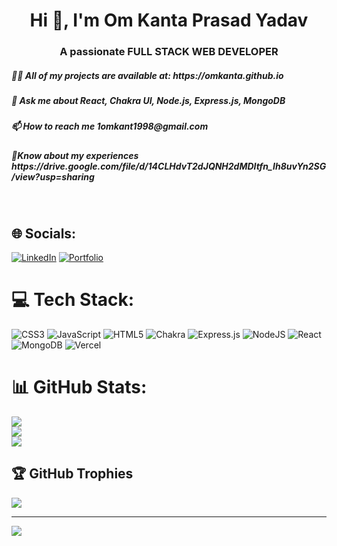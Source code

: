 <h1 align="center">Hi 👋, I'm Om Kanta Prasad Yadav</h1>
<h3 align="center">A passionate FULL STACK WEB DEVELOPER</h3>
<h5>👨‍💻 All of my projects are available at: https://omkanta.github.io</h5>
<h5>💬 Ask me about React, Chakra UI, Node.js, Express.js, MongoDB</h5>
<h5>📫 How to reach me 1omkant1998@gmail.com</h5>
<h5>📄Know about my experiences https://drive.google.com/file/d/14CLHdvT2dJQNH2dMDItfn_Ih8uvYn2SG/view?usp=sharing</h5>
<br>


## 🌐 Socials:
[![LinkedIn](https://img.shields.io/badge/LinkedIn-%230077B5.svg?logo=linkedin&logoColor=white)](https://www.linkedin.com/in/om-kanta-prasad-yadav-049811218/) 
[![Portfolio](https://img.shields.io/badge/Portfolio-%230077B5.svg?logo=github&logoColor=white)](https://omkanta.github.io) 
# 💻 Tech Stack:
![CSS3](https://img.shields.io/badge/css3-%231572B6.svg?style=for-the-badge&logo=css3&logoColor=white) ![JavaScript](https://img.shields.io/badge/javascript-%23323330.svg?style=for-the-badge&logo=javascript&logoColor=%23F7DF1E) ![HTML5](https://img.shields.io/badge/html5-%23E34F26.svg?style=for-the-badge&logo=html5&logoColor=white) ![Chakra](https://img.shields.io/badge/chakra-%234ED1C5.svg?style=for-the-badge&logo=chakraui&logoColor=white) ![Express.js](https://img.shields.io/badge/express.js-%23404d59.svg?style=for-the-badge&logo=express&logoColor=%2361DAFB) ![NodeJS](https://img.shields.io/badge/node.js-6DA55F?style=for-the-badge&logo=node.js&logoColor=white) ![React](https://img.shields.io/badge/react-%2320232a.svg?style=for-the-badge&logo=react&logoColor=%2361DAFB) ![MongoDB](https://img.shields.io/badge/MongoDB-%234ea94b.svg?style=for-the-badge&logo=mongodb&logoColor=white) ![Vercel](https://img.shields.io/badge/vercel-%23000000.svg?style=for-the-badge&logo=vercel&logoColor=white)
# 📊 GitHub Stats:

![](https://github-readme-stats.vercel.app/api?username=Omkanta&theme=dark&hide_border=false&include_all_commits=false&count_private=false)<br/>
![](https://github-readme-streak-stats.herokuapp.com/?user=Omkanta&theme=dark&hide_border=false)<br/>
![](https://github-readme-stats.vercel.app/api/top-langs/?username=Omkanta&theme=dark&hide_border=false&include_all_commits=false&count_private=false&layout=compact)

## 🏆 GitHub Trophies
![](https://github-profile-trophy.vercel.app/?username=Omkanta&theme=radical&no-frame=false&no-bg=true&margin-w=4)

---
[![](https://visitcount.itsvg.in/api?id=Omkanta&icon=0&color=0)](https://visitcount.itsvg.in)

<!-- Proudly created with GPRM ( https://gprm.itsvg.in ) -->
